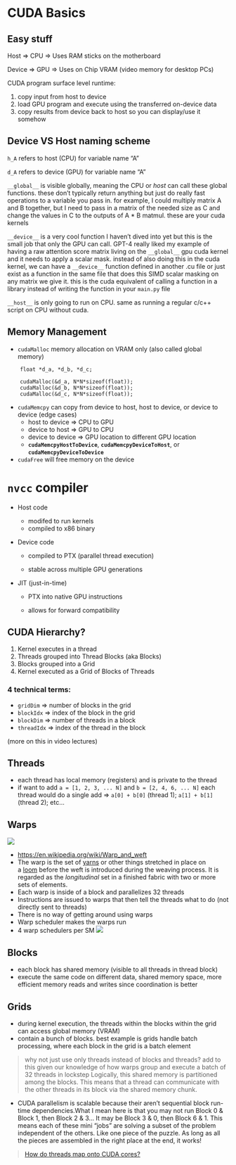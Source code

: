 # CUDA Basics

## Easy stuff
Host ⇒ CPU ⇒ Uses RAM sticks on the motherboard

Device ⇒ GPU ⇒ Uses on Chip VRAM (video memory for desktop PCs)

CUDA program surface level runtime:

1. copy input from host to device
2. load GPU program and execute using the transferred on-device data
3. copy results from device back to host so you can display/use it somehow

## Device VS Host naming scheme
`h_A` refers to host (CPU) for variable name “A”

`d_A` refers to device (GPU) for variable name “A” 

`__global__` is visible globally, meaning the CPU or  *host* can call these global functions. these don’t typically return anything but just do really fast operations to a variable you pass in. for example, I could multiply matrix A and B together, but I need to pass in a matrix of the needed size as C and change the values in C to the outputs of A * B matmul. these are your cuda kernels 

`__device__` is a very cool function I haven’t dived into yet but this is the small job that only the GPU can call. GPT-4 really liked my example of having a raw attention score matrix living on the `__global__` gpu cuda kernel and it needs to apply a scalar mask. instead of also doing this in the cuda kernel, we can have a `__device__` function defined in another .cu file or just exist as a function in the same file that does this SIMD scalar masking on any matrix we give it. this is the cuda equivalent of calling a function in a library instead of writing the function in your `main.py` file

`__host__` is only going to run on CPU. same as running a regular c/c++ script on CPU without cuda.

## Memory Management

- `cudaMalloc` memory allocation on VRAM only (also called global memory)

```
    float *d_a, *d_b, *d_c;

    cudaMalloc(&d_a, N*N*sizeof(float));
    cudaMalloc(&d_b, N*N*sizeof(float));
    cudaMalloc(&d_c, N*N*sizeof(float));
```

- `cudaMemcpy` can copy from device to host, host to device, or device to device (edge cases)
    - host to device ⇒ CPU to GPU
    - device to host ⇒ GPU to CPU
    - device to device ⇒ GPU location to different GPU location
    - **`cudaMemcpyHostToDevice`**, **`cudaMemcpyDeviceToHost`**, or **`cudaMemcpyDeviceToDevice`**
- `cudaFree` will free memory on the device

# `nvcc` compiler
- Host code
    - modifed to run kernels
    - compiled to x86 binary

- Device code
    - compiled to PTX (parallel thread execution)

    - stable across multiple GPU generations

- JIT (just-in-time)

    - PTX into native GPU instructions

    - allows for forward compatibility

## CUDA Hierarchy?
1. Kernel executes in a thread
2. Threads grouped into Thread Blocks (aka Blocks)
3. Blocks grouped into a Grid
4. Kernel executed as a Grid of Blocks of Threads

### 4 technical terms:
- `gridDim` ⇒ number of blocks in the grid
- `blockIdx` ⇒ index of the block in the grid
- `blockDim` ⇒ number of threads in a block
- `threadIdx` ⇒ index of the thread in the block

(more on this in video lectures)

## Threads
- each thread has local memory (registers) and is private to the thread
- if want to add `a = [1, 2, 3, ... N]` and `b = [2, 4, 6, ... N]` each thread would do a single add ⇒ `a[0] + b[0]` (thread 1); `a[1] + b[1]` (thread 2); etc...

## Warps
![](../assets/weft.png)
- https://en.wikipedia.org/wiki/Warp_and_weft
- The warp is the set of [yarns](https://en.wikipedia.org/wiki/Yarn) or other things stretched in place on a [loom](https://en.wikipedia.org/wiki/Loom) before the weft is introduced during the weaving process. It is regarded as the *longitudinal* set in a finished fabric with two or more sets of elements.
- Each warp is inside of a block and parallelizes 32 threads
- Instructions are issued to warps that then tell the threads what to do (not directly sent to threads)
- There is no way of getting around using warps
- Warp scheduler makes the warps run
- 4 warp schedulers per SM
![](../assets/schedulers.png)

## Blocks
- each block has shared memory (visible to all threads in thread block)
- execute the same code on different data, shared memory space, more efficient memory reads and writes since coordination is better

## Grids
- during kernel execution, the threads within the blocks within the grid can access global memory (VRAM)
- contain a bunch of blocks. best example is grids handle batch processing, where each block in the grid is a batch element

> why not just use only threads instead of blocks and threads? add to this given our knowledge of how warps group and execute a batch of 32 threads in lockstep
> Logically, this shared memory is partitioned among the blocks. This means that a thread can communicate with the other threads in its block via the shared memory chunk. 

- CUDA parallelism is scalable because their aren’t sequential block run-time dependencies.What I mean here is that you may not run Block 0 & Block 1, then Block 2 & 3… It may be Block 3 & 0, then Block 6 & 1. This means each of these mini “jobs” are solving a subset of the problem independent of the others. Like one piece of the puzzle. As long as all the pieces are assembled in the right place at the end, it works!

> [How do threads map onto CUDA cores?](https://stackoverflow.com/questions/10460742/how-do-cuda-blocks-warps-threads-map-onto-cuda-cores)